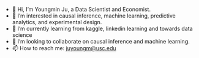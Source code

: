 - 👋 Hi, I’m Youngmin Ju, a Data Scientist and Economist.
- 👀 I’m interested in causal inference, machine learning, predictive analytics, and experimental design. 
- 🌱 I’m currently learning from kaggle, linkedin learning and towards data science
- 💞️ I’m looking to collaborate on causal inference and machine learning.
- 📫 How to reach me: juyoungm@usc.edu

<!---
ymju86/ymju86 is a ✨ special ✨ repository because its `README.md` (this file) appears on your GitHub profile.
You can click the Preview link to take a look at your changes.
--->
